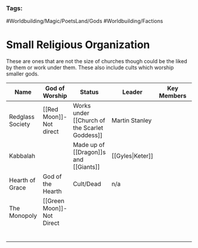 ### Tags:
#Worldbuilding/Magic/PoetsLand/Gods #Worldbuilding/Factions 
# Small Religious Organization

These are ones that are not the size of churches though could be the liked by them or work under them. These also include cults which worship smaller gods. 

| Name             | God of Worship            | Status                                        | Leader           | Key Members | Desc |
| ---------------- | ------------------------- | --------------------------------------------- | ---------------- | ----------- | ---- |
| Redglass Society | [[Red Moon]]-Not direct   | Works under [[Church of the Scarlet Goddess]] | Martin Stanley   |             |      |
| Kabbalah         |                           | Made up of [[Dragon]]s and [[Giants]]         | [[Gyles\|Keter]] |             |      |
| Hearth of Grace  | God of the Hearth         | Cult/Dead                                     | n/a              |             |      |
| The Monopoly     | [[Green Moon]]-Not Direct |                                               |                  |             |      |
|                  |                           |                                               |                  |             |      |
|                  |                           |                                               |                  |             |      |
|                  |                           |                                               |                  |             |      |
|                  |                           |                                               |                  |             |      |
|                  |                           |                                               |                  |             |      |
|                  |                           |                                               |                  |             |      |